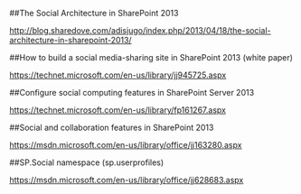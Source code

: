 ##The Social Architecture in SharePoint 2013

http://blog.sharedove.com/adisjugo/index.php/2013/04/18/the-social-architecture-in-sharepoint-2013/

##How to build a social media-sharing site in SharePoint 2013 (white paper)

https://technet.microsoft.com/en-us/library/jj945725.aspx

##Configure social computing features in SharePoint Server 2013

https://technet.microsoft.com/en-us/library/fp161267.aspx

##Social and collaboration features in SharePoint 2013

https://msdn.microsoft.com/en-us/library/office/jj163280.aspx

##SP.Social namespace (sp.userprofiles)

https://msdn.microsoft.com/en-us/library/office/jj628683.aspx










